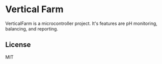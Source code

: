 # Vertical Farm

VerticalFarm is a microcontroller project. It's features are pH monitoring, balancing, and reporting. 

License
----

MIT


